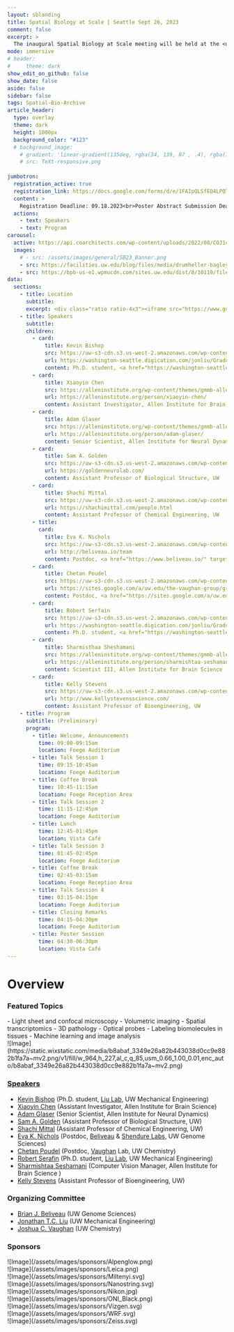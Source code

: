 ```yaml
---
layout: sblanding
title: Spatial Biology at Scale | Seattle Sept 26, 2023
comment: false
excerpt: >
  The inaugural Spatial Biology at Scale meeting will be held at the <u><a href="#" data-bs-toggle="modal" data-bs-target="#Location" >Foege South</a></u> building at the University of Washington.
mode: immersive
# header:
#     theme: dark
show_edit_on_github: false
show_date: false
aside: false
sidebar: false
tags: Spatial-Bio-Archive
article_header:
  type: overlay
  theme: dark
  height: 1000px
  background_color: "#123"
  # background_image:
    # gradient: 'linear-gradient(135deg, rgba(34, 139, 87 , .4), rgba(139, 34, 139, .4))'
    # src: TeXt-responsive.png

jumbotron:
  registration_active: true
  registration_link: https://docs.google.com/forms/d/e/1FAIpQLSfEQ4LPQT5-lrlgeNxaO_1OA2Pjxc6vXeyw94CFNRxfSIlp9A/viewform
  content: >
    Registration Deadline: 09.18.2023<br>Poster Abstract Submission Deadline: 09.15.2023
  actions:
    - text: Speakers
    - text: Program
carousel:
  active: https://api.coarchitects.com/wp-content/uploads/2022/08/COJ148_N2145_print.jpg
  images:
    # - src: /assets/images/general/SB23_Banner.png
    - src: https://facilities.uw.edu/blog/files/media/drumheller-bagley-hero.jpg
    - src: https://bpb-us-e1.wpmucdn.com/sites.uw.edu/dist/8/10119/files/2020/12/Foege_Hall-1241.jpg
data:
  sections:
    - title: Location
      subtitle:
      excerpt: <div class="ratio ratio-4x3"><iframe src="https://www.google.com/maps/embed?pb=!1m18!1m12!1m3!1d671.9147319563219!2d-122.31313192402544!3d47.65219439318942!2m3!1f0!2f0!3f0!3m2!1i1024!2i768!4f13.1!3m3!1m2!1s0x549014ede4bdea51%3A0x5d0ff1cf2aed917f!2sWilliam%20H.%20Foege%20Hall%2C%203720%2015th%20Ave%20NE%2C%20Seattle%2C%20WA%2098105!5e0!3m2!1sen!2sus!4v1690266880096!5m2!1sen!2sus" width="800" height="600" style="border:0;" allowfullscreen="" loading="lazy" referrerpolicy="no-referrer-when-downgrade"></iframe></div>
    - title: Speakers
      subtitle:
      children:
        - card:
            title: Kevin Bishop
            src: https://uw-s3-cdn.s3.us-west-2.amazonaws.com/wp-content/uploads/sites/98/2014/09/07214451/W-Logo_Purple_Hex.png # https://s3.amazonaws.com/files.digication.com/Ma127cd151856e5f97bd684a1a1f0cd8b.jpg
            url: https://washington-seattle.digication.com/jonliu/Graduate_students
            content: Ph.D. student, <a href="https://washington-seattle.digication.com/jonliu/Home" target="_blank" rel="noreferrer noopener">Liu Lab</a>, UW Mechanical Engineering
        - card:
            title: Xiaoyin Chen
            src: https://alleninstitute.org/wp-content/themes/gmmb-allen/images/allen-logo.svg # https://alleninstitute.org/wp-content/uploads/2022/12/Xiaoyin_Chen_SQUARE-400x400.jpg
            url: https://alleninstitute.org/person/xiaoyin-chen/
            content: Assistant Investigator, Allen Institute for Brain Science
        - card:
            title: Adam Glaser
            src: https://alleninstitute.org/wp-content/themes/gmmb-allen/images/allen-logo.svg # https://alleninstitute.org/wp-content/uploads/2022/12/adam-glaser-web.png
            url: https://alleninstitute.org/person/adam-glaser/
            content: Senior Scientist, Allen Institute for Neural Dynamics
        - card:
            title: Sam A. Golden
            src: https://uw-s3-cdn.s3.us-west-2.amazonaws.com/wp-content/uploads/sites/98/2014/09/07214451/W-Logo_Purple_Hex.png # https://images.squarespace-cdn.com/content/v1/5b1b659871069912b3022368/1531934160140-G6MG82DPST16PU81SI1I/SamGolden.jpg
            url: https://goldenneurolab.com/
            content: Assistant Professor of Biological Structure, UW
        - card:
            title: Shachi Mittal
            src: https://uw-s3-cdn.s3.us-west-2.amazonaws.com/wp-content/uploads/sites/98/2014/09/07214451/W-Logo_Purple_Hex.png # https://shachimittal.com/images/shachi.jpg
            url: https://shachimittal.com/people.html
            content: Assistant Professor of Chemical Engineering, UW
        - title:
          card:
            title: Eva K. Nichols
            src: https://uw-s3-cdn.s3.us-west-2.amazonaws.com/wp-content/uploads/sites/98/2014/09/07214451/W-Logo_Purple_Hex.png # https://static.wixstatic.com/media/b8abaf_0f0d1822d49147459a15bf22b0cd6f51~mv2.jpg/v1/crop/x_28,y_0,w_919,h_918/fill/w_200,h_200,al_c,q_80,usm_0.66_1.00_0.01,enc_auto/Image%20from%20iOS%20(3).jpg
            url: http://beliveau.io/team
            content: Postdoc, <a href="https://www.beliveau.io/" target="_blank" rel="noreferrer noopener">Beliveau</a> & <a href="https://shendure-web.gs.washington.edu/" target="_blank" rel="noreferrer noopener">Shendure</a> Labs, UW Genome Sciences
        - card:
            title: Chetan Poudel
            src: https://uw-s3-cdn.s3.us-west-2.amazonaws.com/wp-content/uploads/sites/98/2014/09/07214451/W-Logo_Purple_Hex.png
            url: https://sites.google.com/a/uw.edu/the-vaughan-group/group
            content: Postdoc, <a href="https://sites.google.com/a/uw.edu/the-vaughan-group/home" target="_blank" rel="noreferrer noopener">Vaughan</a> Lab, UW Chemistry
        - card:
            title: Robert Serfain
            src: https://uw-s3-cdn.s3.us-west-2.amazonaws.com/wp-content/uploads/sites/98/2014/09/07214451/W-Logo_Purple_Hex.png # https://s3.amazonaws.com/files.digication.com/Me5ba384dc66485fd79a298d1d6517395.jpg
            url: https://washington-seattle.digication.com/jonliu/Graduate_students
            content: Ph.D. student, <a href="https://washington-seattle.digication.com/jonliu/Home" target="_blank" rel="noreferrer noopener">Liu Lab</a>, UW Mechanical Engineering
        - card:
            title: Sharmisthaa Sheshamani
            src: https://alleninstitute.org/wp-content/themes/gmmb-allen/images/allen-logo.svg # https://alleninstitute.org/wp-content/uploads/2022/12/sharmishtaa_seshamani_web-new.jpg
            url: https://alleninstitute.org/person/sharmishtaa-seshamani/
            content: Scientist III, Allen Institute for Brain Science
        - card:
            title: Kelly Stevens
            src: https://uw-s3-cdn.s3.us-west-2.amazonaws.com/wp-content/uploads/sites/98/2014/09/07214451/W-Logo_Purple_Hex.png # http://www.kellystevensscience.com/uploads/2/9/2/3/29233939/stevens-kelly_2.jpg
            url: http://www.kellystevensscience.com/
            content: Assistant Professor of Bioengineering, UW
    - title: Program
      subtitle: (Preliminary)
      program:
        - title: Welcome, Announcements
          time: 09:00-09:15am
          location: Foege Auditorium
        - title: Talk Session 1
          time: 09:15-10:45am
          location: Foege Auditorium
        - title: Coffee Break
          time: 10:45-11:15am
          location: Foege Reception Area
        - title: Talk Session 2
          time: 11:15-12:45pm
          location: Foege Auditorium
        - title: Lunch
          time: 12:45-01:45pm
          location: Vista Café
        - title: Talk Session 3
          time: 01:45-02:45pm
          location: Foege Auditorium
        - title: Coffee Break
          time: 02:45-03:15am
          location: Foege Reception Area
        - title: Talk Session 4
          time: 03:15-04:15pm
          location: Foege Auditorium
        - title: Closing Remarks
          time: 04:15-04:30pm
          location: Foege Auditorium
        - title: Poster Session
          time: 04:30-06:30pm
          location: Vista Café
---
```


# Overview

### Featured Topics

<div class="row">
<div class="col-md-5 col-12" markdown="1">
- Light sheet and confocal microscopy
- Volumetric imaging
- Spatial transcriptomics
- 3D pathology
- Optical probes
- Labeling biomolecules in tissues
- Machine learning and image analysis
</div>
<!-- <div class="col"></div> -->
<div class="col-md-7 col-12 d-flex align-items-center justify-content-start" markdown="1">
<!-- ![Image](/assets/images/general/SB23_Banner.png) -->
![Image](https://static.wixstatic.com/media/b8abaf_3349e26a82b443038d0cc9e882b1fa7a~mv2.png/v1/fill/w_964,h_227,al_c,q_85,usm_0.66_1.00_0.01,enc_auto/b8abaf_3349e26a82b443038d0cc9e882b1fa7a~mv2.png)
</div>
</div>

### <a href="#" data-bs-toggle="modal" data-bs-target="#Speakers">Speakers</a>

- [Kevin Bishop](https://washington-seattle.digication.com/jonliu/Graduate_students) (Ph.D. student, [Liu Lab](https://washington-seattle.digication.com/jonliu/Home), UW Mechanical Engineering)
- [Xiaoyin Chen](https://alleninstitute.org/person/xiaoyin-chen/) (Assistant Investigator, Allen Institute for Brain Science)
- [Adam Glaser](https://alleninstitute.org/person/adam-glaser/) (Senior Scientist, Allen Institute for Neural Dynamics)
- [Sam A. Golden](https://goldenneurolab.com/) (Assistant Professor of Biological Structure, UW)
- [Shachi Mittal](https://shachimittal.com/people.html) (Assistant Professor of Chemical Engineering, UW)
- [Eva K. Nichols](http://beliveau.io/team) (Postdoc, [Beliveau](https://www.beliveau.io/) & [Shendure Labs](https://shendure-web.gs.washington.edu/), UW Genome Sciences)
- [Chetan Poudel](https://www.beliveau.io/) (Postdoc, [Vaughan](https://sites.google.com/a/uw.edu/the-vaughan-group/home) Lab, UW Chemistry)
- [Robert Serafin](https://washington-seattle.digication.com/jonliu/Graduate_students) (Ph.D. student, [Liu Lab](https://washington-seattle.digication.com/jonliu/Home), UW Mechanical Engineering)
- [Sharmishtaa Seshamani](https://alleninstitute.org/person/sharmishtaa-seshamani/) (Computer Vision Manager, Allen Institute for Brain Science )
- [Kelly Stevens](http://www.kellystevensscience.com/) (Assistant Professor of Bioengineering, UW)

### Organizing Committee

- [Brian J. Beliveau](https://www.gs.washington.edu/faculty/beliveau.htm) (UW Genome Sciences)
- [Jonathan T.C. Liu](https://www.me.washington.edu/facultyfinder/jonathan-t-c-liu) (UW Mechanical Engineering)
- [Joshua C. Vaughan](https://chem.washington.edu/people/joshua-c-vaughan) (UW Chemistry)

### Sponsors

<div class="container text-center mb-3">
<div class="row align-items-center">
<div class="col-md-3 col-6" markdown="1">
![Image](/assets/images/sponsors/Alpenglow.png)
</div>
<div class="col-md-3 col-6" markdown="1">
![Image](/assets/images/sponsors/Leica.png)
</div>
<div class="col-md-3 col-6" markdown="1">
![Image](/assets/images/sponsors/Miltenyi.svg)
</div>
<div class="col-md-3 col-6" markdown="1">
![Image](/assets/images/sponsors/Nanostring.svg)
</div>
<div class="col-md-3 col-6" markdown="1">
![Image](/assets/images/sponsors/Nikon.jpg)
</div>
<div class="col-md-3 col-6" markdown="1">
![Image](/assets/images/sponsors/ONI_Black.png)
</div>
<div class="col-md-3 col-6" markdown="1">
![Image](/assets/images/sponsors/Vizgen.svg)
</div>
<div class="col-md-3 col-6" markdown="1">
![Image](/assets/images/sponsors/WRF.svg)
</div>
<div class="col-md-3 col-6" markdown="1">
![Image](/assets/images/sponsors/Zeiss.svg)
</div>
</div>
</div>
